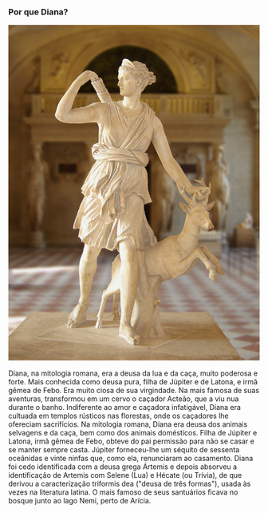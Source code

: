 ### Por que Diana?


![Diana mitologia](../images/12.jpg)


Diana, na mitologia romana, era a deusa da lua e da caça, muito poderosa e forte. Mais conhecida como deusa pura, filha de Júpiter e de Latona, e irmã gêmea de Febo.
Era muito ciosa de sua virgindade. Na mais famosa de suas aventuras, transformou em um cervo o caçador Acteão, que a viu nua durante o banho.
Indiferente ao amor e caçadora infatigável, Diana era cultuada em templos rústicos nas florestas, onde os caçadores lhe ofereciam sacrifícios. Na mitologia romana, Diana era deusa dos animais selvagens e da caça, bem como dos animais domésticos. Filha de Júpiter e Latona, irmã gêmea de Febo, obteve do pai permissão para não se casar e se manter sempre casta. Júpiter forneceu-lhe um séquito de sessenta oceânidas e vinte ninfas que, como ela, renunciaram ao casamento.
Diana foi cedo identificada com a deusa grega Ártemis e depois absorveu a identificação de Artemis com Selene (Lua) e Hécate (ou Trívia), de que derivou a caracterização triformis dea ("deusa de três formas"), usada às vezes na literatura latina. O mais famoso de seus santuários ficava no bosque junto ao lago Nemi, perto de Arícia.
